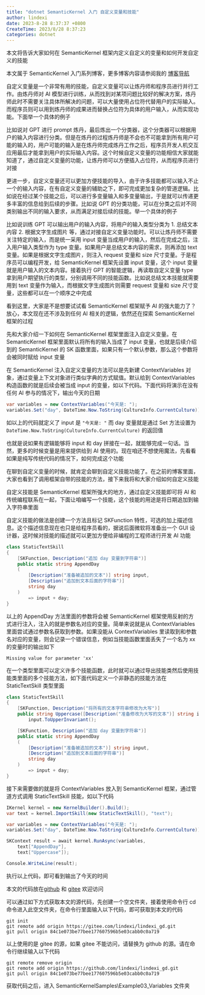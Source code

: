 ```yaml
---
title: "dotnet SemanticKernel 入门 自定义变量和技能"
author: lindexi
date: 2023-8-28 8:37:37 +0800
CreateTime: 2023/8/28 8:37:23
categories: dotnet
---
```


本文将告诉大家如何在 SemanticKernel 框架内定义自定义的变量和如何开发自定义的技能

<!--more-->


<!-- CreateTime:2023/8/28 8:37:23 -->

<!-- 发布 -->
<!-- 博客 -->

本文属于 SemanticKernel 入门系列博客，更多博客内容请参阅我的 [博客导航](https://blog.lindexi.com/post/%E5%8D%9A%E5%AE%A2%E5%AF%BC%E8%88%AA.html )

自定义变量是一个非常有用的技能，自定义变量可以让炼丹师和程序员进行并行工作。由炼丹师对 AI 模型进行训练，从而找到对某项问题比较好的解决方案，炼丹师此时不需要关注具体所解决的问题，可以大量使用占位符代替用户的实际输入。而程序员则可以用到炼丹师的成果进而替换占位符为具体的用户输入，从而实现功能。下面举一个具体的例子

比如说对 GPT 进行 prompt 炼丹，最后炼出一个分类器，这个分类器可以根据用户的输入内容进行分类。但是在炼丹的过程炼丹师是不会也不可能拿到所有用户可能的输入的，用户可能的输入是在炼丹师完成炼丹工作之后，程序员开发人机交互应用最后才能拿到用户的实际输入内容。这个时候自定义变量的功能相信大家就能知道了，通过自定义变量的功能，让炼丹师可以方便插入占位符，从而程序员进行对接

更进一步，自定义变量还可以更加方便技能的导入，由于许多技能都可以输入不止一个的输入内容，在有自定义变量的辅助之下，即可完成更加复杂的管道逻辑。比如说在经过某个技能之后，可以进行多变量输入和多变量输出，于是就可以传递更多丰富的信息给到后续的步骤。比如说 GPT 的分类功能，可以在分类之后对不同类别输出不同的输入要求，从而满足对接后续的技能。举一个具体的例子

比如说训练 GPT 可以输出用户的输入内容，将用户的输入类型分类为 1. 总结文本内容 2. 根据文字生成图片 等，通过对接自定义变量功能时。可以让炼丹师不需要关注特定的输入，而是统一采用 input 变量当成用户的输入，然后在完成之后，注入用户输入类型作为 type 变量。如果用户是总结文本内容的需求，则再添加 text 变量。如果是根据文字生成图片，则注入 request 变量和 size 尺寸变量。于是程序员可以编程开发，给 SemanticKernel 框架先设置 input 变量，这个 input 变量就是用户输入的文本内容。接着执行 GPT 的智能逻辑，再读取自定义变量 type 拿到用户期望执行的类型，分别调用不同的技能函数。比如说总结文本技能就需要用到 text 变量作为输入，而根据文字生成图片则需要 request 变量和 size 尺寸变量，这些都可以在一个顺序之中完成

看到这里，大家是不是想要试试看 SemanticKernel 框架赋予 AI 的强大能力了？放心，本文现在还不涉及到任何 AI 相关的逻辑，依然还在探索 SemanticKernel 框架的过程

先和大家介绍一下如何在 SemanticKernel 框架里面注入自定义变量。在 SemanticKernel 框架里面默认将所有的输入当成了 input 变量，也就是后续介绍到的 SemanticKernel 的 SK 函数里面，如果只有一个默认参数，那么这个参数将会被同时赋给 input 变量

在 SemanticKernel 注入自定义变量的方法可以是先新建 ContextVariables 对象，通过变量上下文对象进行类似字典的方式赋值。默认给到 ContextVariables 构造函数的就是后续会被当成 input 的变量，如以下代码。下面代码将演示在没有任何 AI 参与的情况下，输出今天的日期

```csharp
var variables = new ContextVariables("今天是: ");
variables.Set("day", DateTime.Now.ToString(CultureInfo.CurrentCulture));
```

如以上的代码就定义了 input 是 `"今天是: "` 而 day 变量就是通过 Set 方法设置为 `DateTime.Now.ToString(CultureInfo.CurrentCulture)` 的返回值

也就是说如果有逻辑能够将 input 和 day 拼接在一起，就能够完成一句话。当然，更多的时候变量是用来提供给到 AI 使用的。现在咱还不想使用魔法，先看看如果是纯写传统代码的情况下，如何完成这个功能

在聊到自定义变量的时候，就肯定会聊到自定义技能功能了。在之前的博客里面，大家也看到了调用框架自带的技能的方法，接下来我将和大家介绍如何自定义技能

自定义技能是 SemanticKernel 框架所强大的地方，通过自定义技能即可将 AI 和传统编程联系在一起，下面让咱编写一个技能，这个技能的用途是将日期追加到输入字符串里面

自定义技能的做法是创建一个方法且标记 SKFunction 特性，可选的加上描述信息。这个描述信息现在也只是给程序员看的，据说后面微软将准备出一个 GUI 设计器，这时候对技能的描述就可以更加方便给非编程的工程师进行开发 AI 功能

```csharp
class StaticTextSkill
{
    [SKFunction, Description("追加 day 变量到字符串")]
    public static string AppendDay
    (
        [Description("准备被追加的文本")] string input,
        [Description("追加到文本后面的字符串")]
        string day
    )
        => input + day;
}
```

以上的 AppendDay 方法里面的参数将会被 SemanticKernel 框架使用反射的方式进行注入，注入的就是参数名对应的变量。简单来说就是从 ContextVariables 里面尝试通过参数名获取到参数。如果没能从 ContextVariables 里读取到和参数名对应的变量，则会记录一个错误信息，例如当技能函数里面丢失了一个名为 xx 的变量时的输出如下

```
Missing value for parameter 'xx'
```

在一个类型里面可以定义许多个技能函数，此时就可以通过导出技能类然后使用技能类里面的多个技能方法，如下面代码定义一个非静态的技能方法在 StaticTextSkill 类型里面

```csharp
class StaticTextSkill
{
    [SKFunction, Description("将所有的文本字符串修改为大写")]
    public string Uppercase([Description("准备修改为大写的文本")] string input) =>
        input.ToUpperInvariant();

    [SKFunction, Description("追加 day 变量到字符串")]
    public static string AppendDay
    (
        [Description("准备被追加的文本")] string input,
        [Description("追加到文本后面的字符串")]
        string day
    )
        => input + day;
}
```

接下来需要做的就是将 ContextVariables 放入到 SemanticKernel 框架，通过管道方式调用 StaticTextSkill 技能，如以下代码

```csharp
IKernel kernel = new KernelBuilder().Build();
var text = kernel.ImportSkill(new StaticTextSkill(), "text");

var variables = new ContextVariables("今天是: ");
variables.Set("day", DateTime.Now.ToString(CultureInfo.CurrentCulture));

SKContext result = await kernel.RunAsync(variables,
    text["AppendDay"],
    text["Uppercase"]);

Console.WriteLine(result);
```

执行以上代码，即可看到输出了今天的时间

本文的代码放在[github](https://github.com/lindexi/lindexi_gd/tree/84c1e073be77bee177607596b5e03cabb0c0a719/SemanticKernelSamples/Example03_Variables) 和 [gitee](https://gitee.com/lindexi/lindexi_gd/tree/84c1e073be77bee177607596b5e03cabb0c0a719/SemanticKernelSamples/Example03_Variables) 欢迎访问

可以通过如下方式获取本文的源代码，先创建一个空文件夹，接着使用命令行 cd 命令进入此空文件夹，在命令行里面输入以下代码，即可获取到本文的代码

```
git init
git remote add origin https://gitee.com/lindexi/lindexi_gd.git
git pull origin 84c1e073be77bee177607596b5e03cabb0c0a719
```

以上使用的是 gitee 的源，如果 gitee 不能访问，请替换为 github 的源。请在命令行继续输入以下代码

```
git remote remove origin
git remote add origin https://github.com/lindexi/lindexi_gd.git
git pull origin 84c1e073be77bee177607596b5e03cabb0c0a719
```

获取代码之后，进入 SemanticKernelSamples\Example03_Variables 文件夹
